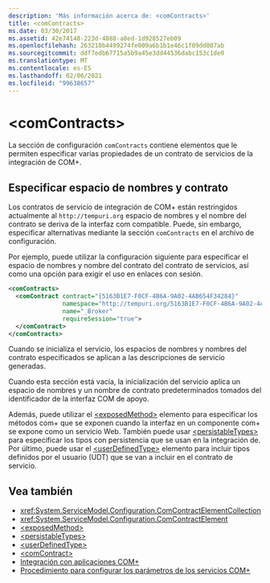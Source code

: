 ```yaml
---
description: 'Más información acerca de: <comContracts>'
title: <comContracts>
ms.date: 03/30/2017
ms.assetid: 42e74148-223d-4888-a8ed-1d928527eb09
ms.openlocfilehash: 263210b4499274fe009a6b1b1e46c1f09dd007ab
ms.sourcegitcommit: ddf7edb67715a5b9a45e3dd44536dabc153c1de0
ms.translationtype: MT
ms.contentlocale: es-ES
ms.lasthandoff: 02/06/2021
ms.locfileid: "99638657"
---
```

# \<comContracts>

La sección de configuración `comContracts` contiene elementos que le permiten especificar varias propiedades de un contrato de servicios de la integración de COM+.  
  
## <a name="specifying-namespace-and-contract"></a>Especificar espacio de nombres y contrato  

 Los contratos de servicio de integración de COM+ están restringidos actualmente al `http://tempuri.org` espacio de nombres y el nombre del contrato se deriva de la interfaz com compatible. Puede, sin embargo, especificar alternativas mediante la sección `comContracts` en el archivo de configuración.  
  
 Por ejemplo, puede utilizar la configuración siguiente para especificar el espacio de nombres y nombre del contrato del contrato de servicios, así como una opción para exigir el uso en enlaces con sesión.  
  
```xml  
<comContracts>
  <comContract contract="{5163B1E7-F0CF-4B6A-9A02-4AB654F34284}"
               namespace="http://tempuri.org/5163B1E7-F0CF-4B6A-9A02-4AB654F34284"
               name="_Broker"
               requireSession="true">
  </comContract>
</comContracts>
```  
  
 Cuando se inicializa el servicio, los espacios de nombres y nombres del contrato especificados se aplican a las descripciones de servicio generadas.  
  
 Cuando esta sección está vacía, la inicialización del servicio aplica un espacio de nombres y un nombre de contrato predeterminados tomados del identificador de la interfaz COM de apoyo.  
  
 Además, puede utilizar el [\<exposedMethod>](exposedmethod.md) elemento para especificar los métodos com+ que se exponen cuando la interfaz en un componente com+ se expone como un servicio Web. También puede usar [\<persistableTypes>](persistabletypes.md) para especificar los tipos con persistencia que se usan en la integración de. Por último, puede usar el [\<userDefinedType>](userdefinedtype.md) elemento para incluir tipos definidos por el usuario (UDT) que se van a incluir en el contrato de servicio.  
  
## <a name="see-also"></a>Vea también

- <xref:System.ServiceModel.Configuration.ComContractElementCollection>
- <xref:System.ServiceModel.Configuration.ComContractElement>
- [\<exposedMethod>](exposedmethod.md)
- [\<persistableTypes>](persistabletypes.md)
- [\<userDefinedType>](userdefinedtype.md)
- [\<comContract>](comcontract.md)
- [Integración con aplicaciones COM+](../../../wcf/feature-details/integrating-with-com-plus-applications.md)
- [Procedimiento para configurar los parámetros de los servicios COM+](../../../wcf/feature-details/how-to-configure-com-service-settings.md)
